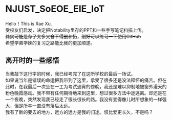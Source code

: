 # NJUST_SoEOE_EIE_IoT
Hello！This is Rae Xu.  
受校友们启发，决定把Notability里存的PPT和一些手写笔记扫描上传。  
~~其实可能是存了太多又舍不得删和扔~~，~~刚好可以练习一下使用GitHub~~  
希望学弟学妹的复习之路能比我的更加顺遂。

## 离开时的一些感悟
当我敲下这行字的时候，我已经考完了在这所学校的最后一场试。  
如果说当年是错误的命运把我带到了这里，承受了很多还是没法释怀的痛苦。但在此时，在我最后一次坐在一工为考试通宵的傍晚，我还是难以抑制地被窗外漫天的粉色晚霞感动。我不带有任何期待地来到这里，想过很多方法中途逃离。却还是在一个夜晚，突然发现我已经走了很长很长的路。我没有变得像儿时所想象的一样强大，但是所幸一直没有落后太远。  
我有了新的要去的地方，远方的远方是我的归途。恨比爱更长久，不是吗？
